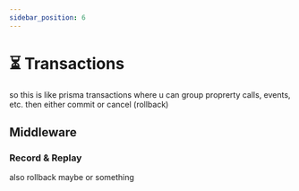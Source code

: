 ```yaml
---
sidebar_position: 6
---
```


# ⏳ Transactions

so this is like prisma transactions where u can group proprerty calls, events, etc. then either commit or cancel (rollback)

## Middleware

### Record & Replay

also rollback maybe or something
